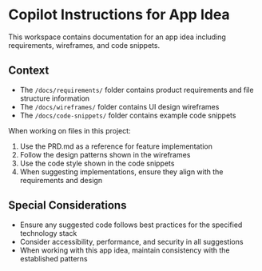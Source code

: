 <!-- Use this file to provide workspace-specific custom instructions to Copilot. For more details, visit https://code.visualstudio.com/docs/copilot/copilot-customization#_use-a-githubcopilotinstructionsmd-file -->

# Copilot Instructions for App Idea

This workspace contains documentation for an app idea including requirements, wireframes, and code snippets.

## Context

- The `/docs/requirements/` folder contains product requirements and file structure information
- The `/docs/wireframes/` folder contains UI design wireframes
- The `/docs/code-snippets/` folder contains example code snippets

When working on files in this project:
1. Use the PRD.md as a reference for feature implementation
2. Follow the design patterns shown in the wireframes
3. Use the code style shown in the code snippets
4. When suggesting implementations, ensure they align with the requirements and design

## Special Considerations

- Ensure any suggested code follows best practices for the specified technology stack
- Consider accessibility, performance, and security in all suggestions
- When working with this app idea, maintain consistency with the established patterns
